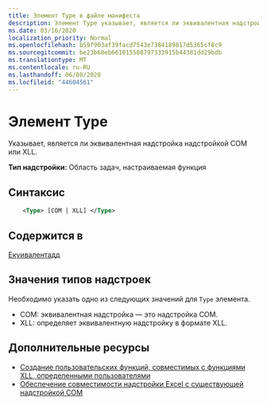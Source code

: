 ```yaml
---
title: Элемент Type в файле манифеста
description: Элемент Type указывает, является ли эквивалентная надстройка надстройкой COM или XLL.
ms.date: 03/16/2020
localization_priority: Normal
ms.openlocfilehash: b59f903af39facd7543e7384189817d5365cf8c9
ms.sourcegitcommit: be23b68eb661015508797333915b44381dd29bdb
ms.translationtype: MT
ms.contentlocale: ru-RU
ms.lasthandoff: 06/08/2020
ms.locfileid: "44604561"
---
```

# <a name="type-element"></a>Элемент Type

Указывает, является ли эквивалентная надстройка надстройкой COM или XLL.

**Тип надстройки:** Область задач, настраиваемая функция

## <a name="syntax"></a>Синтаксис

```XML
    <Type> [COM | XLL] </Type>  
```

## <a name="contained-in"></a>Содержится в

[Екуивалентадд](equivalentaddin.md)

## <a name="add-in-type-values"></a>Значения типов надстроек

Необходимо указать одно из следующих значений для `Type` элемента.

- COM: эквивалентная надстройка — это надстройка COM.
- XLL: определяет эквивалентную надстройку в формате XLL.

## <a name="see-also"></a>Дополнительные ресурсы

- [Создание пользовательских функций, совместимых с функциями XLL, определенными пользователями](../../excel/make-custom-functions-compatible-with-xll-udf.md)
- [Обеспечение совместимости надстройки Excel с существующей надстройкой COM](../../develop/make-office-add-in-compatible-with-existing-com-add-in.md)